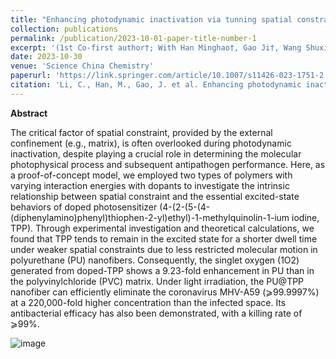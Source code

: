 ```yaml
---
title: "Enhancing photodynamic inactivation via tunning spatial constraint on photosensitizer"
collection: publications
permalink: /publication/2023-10-01-paper-title-number-1
excerpt: '(1st Co-first author†; With Han Minghao†, Gao Ji†, Wang Shuxian†) The study investigates how spatial constraints in different polymer matrices affect the photophysical behavior and antipathogen performance of a doped photosensitizer, demonstrating significant enhancements in singlet oxygen generation and pathogen elimination in polyurethane nanofibers compared to polyvinylchloride.'
date: 2023-10-30
venue: 'Science China Chemistry'
paperurl: 'https://link.springer.com/article/10.1007/s11426-023-1751-2'
citation: 'Li, C., Han, M., Gao, J. et al. Enhancing photodynamic inactivation via tunning spatial constraint on photosensitizer. Sci. China Chem. 67, 652–663 (2024). https://doi.org/10.1007/s11426-023-1751-2'
---
```


**Abstract**

The critical factor of spatial constraint, provided by the external confinement (e.g., matrix), is often overlooked during photodynamic inactivation, despite playing a crucial role in determining the molecular photophysical process and subsequent antipathogen performance. Here, as a proof-of-concept model, we employed two types of polymers with varying interaction energies with dopants to investigate the intrinsic relationship between spatial constraint and the essential excited-state behaviors of doped photosensitizer (4-(2-(5-(4-(diphenylamino)phenyl)thiophen-2-yl)ethyl)-1-methylquinolin-1-ium iodine, TPP). Through experimental investigation and theoretical calculations, we found that TPP tends to remain in the excited state for a shorter dwell time under weaker spatial constraints due to less restricted molecular motion in polyurethane (PU) nanofibers. Consequently, the singlet oxygen (1O2) generated from doped-TPP shows a 9.23-fold enhancement in PU than in the polyvinylchloride (PVC) matrix. Under light irradiation, the PU@TPP nanofiber can efficiently eliminate the coronavirus MHV-A59 (⩾99.9997%) at a 220,000-fold higher concentration than the infected space. Its antibacterial efficacy has also been demonstrated, with a killing rate of ⩾99%.

![image](https://github.com/user-attachments/assets/a94c3dc1-c0ce-49b9-b88a-9bb3fd3ae5ff)
